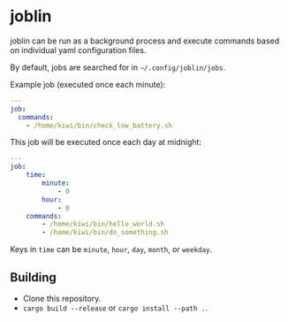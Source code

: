 # joblin

joblin can be run as a background process and execute commands based on individual yaml configuration files.

By default, jobs are searched for in `~/.config/joblin/jobs`.

Example job (executed once each minute):

```yaml
---
job:
  commands:
    - /home/kiwi/bin/check_low_battery.sh
```

This job will be executed once each day at midnight:

```yaml
---
job:
	time:
		minute:
			- 0
		hour:
			- 0
	commands:
		- /home/kiwi/bin/hello_world.sh
		- /home/kiwi/bin/do_something.sh
```

Keys in `time` can be `minute`, `hour`, `day`, `month`, or `weekday`.

## Building
- Clone this repository.
- `cargo build --release` or `cargo install --path .`.
